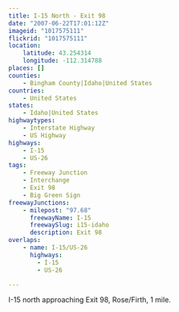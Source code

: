 ```yaml
---
title: I-15 North - Exit 98
date: "2007-06-22T17:01:12Z"
imageid: "1017575111"
flickrid: "1017575111"
location:
    latitude: 43.254314
    longitude: -112.314788
places: []
counties:
    - Bingham County|Idaho|United States
countries:
    - United States
states:
    - Idaho|United States
highwaytypes:
    - Interstate Highway
    - US Highway
highways:
    - I-15
    - US-26
tags:
    - Freeway Junction
    - Interchange
    - Exit 98
    - Big Green Sign
freewayJunctions:
    - milepost: "97.68"
      freewayName: I-15
      freewaySlug: i15-idaho
      description: Exit 98
overlaps:
    - name: I-15/US-26
      highways:
        - I-15
        - US-26

---
```

I-15 north approaching Exit 98, Rose/Firth, 1 mile.